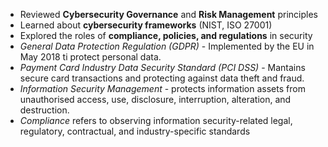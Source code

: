 - Reviewed **Cybersecurity Governance** and **Risk Management** principles
- Learned about **cybersecurity frameworks** (NIST, ISO 27001)
- Explored the roles of **compliance, policies, and regulations** in security
- *General Data Protection Regulation (GDPR)* - Implemented by the EU in May 2018 ti protect personal data.
- *Payment Card Industry Data Security Standard (PCI DSS)* - Mantains secure card transactions and protecting against data theft and fraud.
- *Information Security Management* - protects information assets from unauthorised access, use, disclosure, interruption, alteration, and destruction.
- *Compliance* refers to observing information security-related legal, regulatory, contractual, and industry-specific standards

